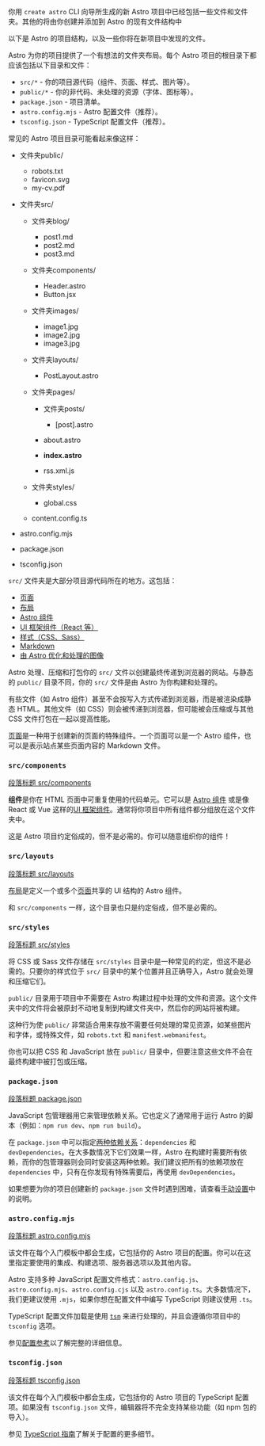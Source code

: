 你用 `create astro` CLI 向导所生成的新 Astro 项目中已经包括一些文件和文件夹。其他的将由你创建并添加到 Astro 的现有文件结构中

以下是 Astro 的项目结构，以及一些你将在新项目中发现的文件。

Astro 为你的项目提供了一个有想法的文件夹布局。每个 Astro 项目的根目录下都应该包括以下目录和文件：

+   `src/*` - 你的项目源代码（组件、页面、样式、图片等）。
+   `public/*` - 你的非代码、未处理的资源（字体、图标等）。
+   `package.json` - 项目清单。
+   `astro.config.mjs` - Astro 配置文件（推荐）。
+   `tsconfig.json` - TypeScript 配置文件（推荐）。

常见的 Astro 项目目录可能看起来像这样：

+   文件夹public/
    
    +   robots.txt
    +   favicon.svg
    +   my-cv.pdf
    
+   文件夹src/
    
    +   文件夹blog/
        
        +   post1.md
        +   post2.md
        +   post3.md
        
    +   文件夹components/
        
        +   Header.astro
        +   Button.jsx
        
    +   文件夹images/
        
        +   image1.jpg
        +   image2.jpg
        +   image3.jpg
        
    +   文件夹layouts/
        
        +   PostLayout.astro
        
    +   文件夹pages/
        
        +   文件夹posts/
            
            +   \[post\].astro
            
        +   about.astro
        +   **index.astro**
        +   rss.xml.js
        
    +   文件夹styles/
        
        +   global.css
        
    +   content.config.ts
    
+   astro.config.mjs
+   package.json
+   tsconfig.json

`src/` 文件夹是大部分项目源代码所在的地方。这包括：

+   [页面](https://docs.astro.build/zh-cn/basics/astro-pages/)
+   [布局](https://docs.astro.build/zh-cn/basics/layouts/)
+   [Astro 组件](https://docs.astro.build/zh-cn/basics/astro-components/)
+   [UI 框架组件（React 等）](https://docs.astro.build/zh-cn/guides/framework-components/)
+   [样式（CSS、Sass）](https://docs.astro.build/zh-cn/guides/styling/)
+   [Markdown](https://docs.astro.build/zh-cn/guides/markdown-content/)
+   [由 Astro 优化和处理的图像](https://docs.astro.build/zh-cn/guides/images/)

Astro 处理、压缩和打包你的 `src/` 文件以创建最终传递到浏览器的网站。与静态的 `public/` 目录不同，你的 `src/` 文件是由 Astro 为你构建和处理的。

有些文件（如 Astro 组件）甚至不会按写入方式传递到浏览器，而是被渲染成静态 HTML。其他文件（如 CSS）则会被传递到浏览器，但可能被会压缩或与其他 CSS 文件打包在一起以提高性能。

[页面](https://docs.astro.build/zh-cn/basics/astro-pages/)是一种用于创建新的页面的特殊组件。一个页面可以是一个 Astro 组件，也可以是表示站点某些页面内容的 Markdown 文件。

### `src/components`

[段落标题 src/components](#srccomponents)

**组件**是你在 HTML 页面中可重复使用的代码单元。它可以是 [Astro 组件](https://docs.astro.build/zh-cn/basics/astro-components/) 或是像 React 或 Vue 这样的[UI 框架组件](https://docs.astro.build/zh-cn/guides/framework-components/)。通常将你项目中所有组件都分组放在这个文件夹中。

这是 Astro 项目约定俗成的，但不是必需的。你可以随意组织你的组件！

### `src/layouts`

[段落标题 src/layouts](#srclayouts)

[布局](https://docs.astro.build/zh-cn/basics/layouts/)是定义一个或多个[页面](https://docs.astro.build/zh-cn/basics/astro-pages/)共享的 UI 结构的 Astro 组件。

和 `src/components` 一样，这个目录也只是约定俗成，但不是必需的。

### `src/styles`

[段落标题 src/styles](#srcstyles)

将 CSS 或 Sass 文件存储在 `src/styles` 目录中是一种常见的约定，但这不是必需的。只要你的样式位于 `src/` 目录中的某个位置并且正确导入，Astro 就会处理和压缩它们。

`public/` 目录用于项目中不需要在 Astro 构建过程中处理的文件和资源。这个文件夹中的文件将会被原封不动地复制到构建文件夹中，然后你的网站将被构建。

这种行为使 `public/` 非常适合用来存放不需要任何处理的常见资源，如某些图片和字体，或特殊文件，如 `robots.txt` 和 `manifest.webmanifest`。

你也可以把 CSS 和 JavaScript 放在 `public/` 目录中，但要注意这些文件不会在最终构建中被打包或压缩。

### `package.json`

[段落标题 package.json](#packagejson)

JavaScript 包管理器用它来管理依赖关系。它也定义了通常用于运行 Astro 的脚本（例如：`npm run dev`、`npm run build`）。

在 `package.json` 中可以指定[两种依赖关系](https://docs.npmjs.com/specifying-dependencies-and-devdependencies-in-a-package-json-file)：`dependencies` 和 `devDependencies`。在大多数情况下它们效果一样，Astro 在构建时需要所有依赖，而你的包管理器则会同时安装这两种依赖。我们建议把所有的依赖项放在 `dependencies` 中，只有在你发现有特殊需要后，再使用 `devDependencies`。

如果想要为你的项目创建新的 `package.json` 文件时遇到困难，请查看[手动设置](https://docs.astro.build/zh-cn/install-and-setup/#%E6%89%8B%E5%8A%A8%E8%AE%BE%E7%BD%AE)中的说明。

### `astro.config.mjs`

[段落标题 astro.config.mjs](#astroconfigmjs)

该文件在每个入门模板中都会生成，它包括你的 Astro 项目的配置。你可以在这里指定要使用的集成、构建选项、服务器选项以及其他内容。

Astro 支持多种 JavaScript 配置文件格式：`astro.config.js`、`astro.config.mjs`、`astro.config.cjs` 以及 `astro.config.ts`。大多数情况下，我们更建议使用 `.mjs`，如果你想在配置文件中编写 TypeScript 则建议使用 `.ts`。

TypeScript 配置文件加载是使用 [`tsm`](https://github.com/lukeed/tsm) 来进行处理的，并且会遵循你项目中的 `tsconfig` 选项。

参见[配置参考](https://docs.astro.build/zh-cn/reference/configuration-reference/)以了解完整的详细信息。

### `tsconfig.json`

[段落标题 tsconfig.json](#tsconfigjson)

该文件在每个入门模板中都会生成，它包括你的 Astro 项目的 TypeScript 配置项。如果没有 `tsconfig.json` 文件，编辑器将不完全支持某些功能（如 npm 包的导入）。

参见 [TypeScript 指南](https://docs.astro.build/zh-cn/guides/typescript/)了解关于配置的更多细节。